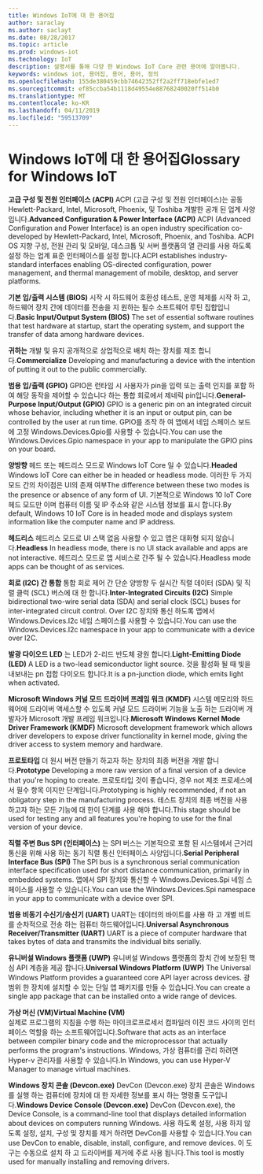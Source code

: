 ```yaml
---
title: Windows IoT에 대 한 용어집
author: saraclay
ms.author: saclayt
ms.date: 08/28/2017
ms.topic: article
ms.prod: windows-iot
ms.technology: IoT
description: 설명서를 통해 다양 한 Windows IoT Core 관련 용어에 알아봅니다.
keywords: windows iot, 용어집, 용어, 용어, 정의
ms.openlocfilehash: 155de380459cbb74642352ff2a2ff718ebfe1ed7
ms.sourcegitcommit: ef85ccba54b1118d49554e88768240020ff514b0
ms.translationtype: MT
ms.contentlocale: ko-KR
ms.lasthandoff: 04/11/2019
ms.locfileid: "59513709"
---
```

# <a name="glossary-for-windows-iot"></a><span data-ttu-id="14bd7-104">Windows IoT에 대 한 용어집</span><span class="sxs-lookup"><span data-stu-id="14bd7-104">Glossary for Windows IoT</span></span>

<span data-ttu-id="14bd7-105">**고급 구성 및 전원 인터페이스 (ACPI)** ACPI (고급 구성 및 전원 인터페이스)는 공동 Hewlett-Packard, Intel, Microsoft, Phoenix, 및 Toshiba 개발한 공개 된 업계 사양입니다.</span><span class="sxs-lookup"><span data-stu-id="14bd7-105">**Advanced Configuration & Power Interface (ACPI)** ACPI (Advanced Configuration and Power Interface) is an open industry specification co-developed by Hewlett-Packard, Intel, Microsoft, Phoenix, and Toshiba.</span></span>  <span data-ttu-id="14bd7-106">ACPI OS 지향 구성, 전원 관리 및 모바일, 데스크톱 및 서버 플랫폼의 열 관리를 사용 하도록 설정 하는 업계 표준 인터페이스를 설정 합니다.</span><span class="sxs-lookup"><span data-stu-id="14bd7-106">ACPI establishes industry-standard interfaces enabling OS-directed configuration, power management, and thermal management of mobile, desktop, and server platforms.</span></span>

<span data-ttu-id="14bd7-107">**기본 입/출력 시스템 (BIOS)** 시작 시 하드웨어 호환성 테스트, 운영 체제를 시작 하 고, 하드웨어 장치 간에 데이터를 전송을 지 원하는 필수 소프트웨어 루틴 집합입니다.</span><span class="sxs-lookup"><span data-stu-id="14bd7-107">**Basic Input/Output System (BIOS)** The set of essential software routines that test hardware at startup, start the operating system, and support the transfer of data among hardware devices.</span></span>

<span data-ttu-id="14bd7-108">**귀하는** 개발 및 유지 공개적으로 상업적으로 배치 하는 장치를 제조 합니다.</span><span class="sxs-lookup"><span data-stu-id="14bd7-108">**Commercialize** Developing and manufacturing a device with the intention of putting it out to the public commercially.</span></span>

<span data-ttu-id="14bd7-109">**범용 입/출력 (GPIO)** GPIO은 런타임 시 사용자가 pin을 입력 또는 출력 인지를 포함 하 여 해당 동작을 제어할 수 있습니다 하는 통합 회로에서 제네릭 pin입니다.</span><span class="sxs-lookup"><span data-stu-id="14bd7-109">**General-Purpose Input/Output (GPIO)** GPIO is a generic pin on an integrated circuit whose behavior, including whether it is an input or output pin, can be controlled by the user at run time.</span></span>  <span data-ttu-id="14bd7-110">GPIO를 조작 하 여 앱에서 네임 스페이스 보드에 고정 Windows.Devices.Gpio를 사용할 수 있습니다.</span><span class="sxs-lookup"><span data-stu-id="14bd7-110">You can use the Windows.Devices.Gpio namespace in your app to manipulate the GPIO pins on your board.</span></span>

<span data-ttu-id="14bd7-111">**양방향** 헤드 또는 헤드리스 모드로 Windows IoT Core 일 수 있습니다.</span><span class="sxs-lookup"><span data-stu-id="14bd7-111">**Headed** Windows IoT Core can either be in headed or headless mode.</span></span> <span data-ttu-id="14bd7-112">이러한 두 가지 모드 간의 차이점은 UI의 존재 여부</span><span class="sxs-lookup"><span data-stu-id="14bd7-112">The difference between these two modes is the presence or absence of any form of UI.</span></span> <span data-ttu-id="14bd7-113">기본적으로 Windows 10 IoT Core 헤드 모드만 이며 컴퓨터 이름 및 IP 주소와 같은 시스템 정보를 표시 합니다.</span><span class="sxs-lookup"><span data-stu-id="14bd7-113">By default, Windows 10 IoT Core is in headed mode and displays system information like the computer name and IP address.</span></span>

<span data-ttu-id="14bd7-114">**헤드리스** 헤드리스 모드로 UI 스택 없음 사용할 수 있고 앱은 대화형 되지 않습니다.</span><span class="sxs-lookup"><span data-stu-id="14bd7-114">**Headless** In headless mode, there is no UI stack available and apps are not interactive.</span></span> <span data-ttu-id="14bd7-115">헤드리스 모드로 앱 서비스로 간주 될 수 있습니다.</span><span class="sxs-lookup"><span data-stu-id="14bd7-115">Headless mode apps can be thought of as services.</span></span>

<span data-ttu-id="14bd7-116">**회로 (I2C) 간 통합** 통합 회로 제어 간 단순 양방향 두 실시간 직렬 데이터 (SDA) 및 직렬 클럭 (SCL) 버스에 대 한 합니다.</span><span class="sxs-lookup"><span data-stu-id="14bd7-116">**Inter-Integrated Circuits (I2C)** Simple bidirectional two-wire serial data (SDA) and serial clock (SCL) buses for inter-integrated circuit control.</span></span>  <span data-ttu-id="14bd7-117">Over I2C 장치와 통신 하도록 앱에서 Windows.Devices.I2c 네임 스페이스를 사용할 수 있습니다.</span><span class="sxs-lookup"><span data-stu-id="14bd7-117">You can use the Windows.Devices.I2c namespace in your app to communicate with a device over I2C.</span></span>

<span data-ttu-id="14bd7-118">**발광 다이오드 LED** 는 LED가 2-리드 반도체 광원 합니다.</span><span class="sxs-lookup"><span data-stu-id="14bd7-118">**Light-Emitting Diode (LED)** A LED is a two-lead semiconductor light source.</span></span> <span data-ttu-id="14bd7-119">것을 활성화 될 때 빛을 내보내는 pn 접합 다이오드 합니다.</span><span class="sxs-lookup"><span data-stu-id="14bd7-119">It is a pn-junction diode, which emits light when activated.</span></span>

<span data-ttu-id="14bd7-120">**Microsoft Windows 커널 모드 드라이버 프레임 워크 (KMDF)** 시스템 메모리와 하드웨어에 드라이버 액세스할 수 있도록 커널 모드 드라이버 기능을 노출 하는 드라이버 개발자가 Microsoft 개발 프레임 워크입니다.</span><span class="sxs-lookup"><span data-stu-id="14bd7-120">**Microsoft Windows Kernel Mode Driver Framework (KMDF)** Microsoft development framework which allows driver developers to expose driver functionality in kernel mode, giving the driver access to system memory and hardware.</span></span>

<span data-ttu-id="14bd7-121">**프로토타입** 더 원시 버전 만들기 하고자 하는 장치의 최종 버전을 개발 합니다.</span><span class="sxs-lookup"><span data-stu-id="14bd7-121">**Prototype** Developing a more raw version of a final version of a device that you're hoping to create.</span></span> <span data-ttu-id="14bd7-122">프로토타입 것이 좋습니다, 경우 not 제조 프로세스에서 필수 항목 이지만 단계입니다.</span><span class="sxs-lookup"><span data-stu-id="14bd7-122">Prototyping is highly recommended, if not an obligatory step in the manufacturing process.</span></span> <span data-ttu-id="14bd7-123">테스트 장치의 최종 버전을 사용 하고자 하는 모든 기능에 대 한이 단계를 사용 해야 합니다.</span><span class="sxs-lookup"><span data-stu-id="14bd7-123">This stage should be used for testing any and all features you're hoping to use for the final version of your device.</span></span>

<span data-ttu-id="14bd7-124">**직렬 주변 Bus SPI (인터페이스)** 는 SPI 버스는 기본적으로 포함 된 시스템에서 근거리 통신을 위해 사용 하는 동기 직렬 통신 인터페이스 사양입니다.</span><span class="sxs-lookup"><span data-stu-id="14bd7-124">**Serial Peripheral Interface Bus (SPI)** The SPI bus is a synchronous serial communication interface specification used for short distance communication, primarily in embedded systems.</span></span>  <span data-ttu-id="14bd7-125">앱에서 SPI 장치와 통신할 수 Windows.Devices.Spi 네임 스페이스를 사용할 수 있습니다.</span><span class="sxs-lookup"><span data-stu-id="14bd7-125">You can use the Windows.Devices.Spi namespace in your app to communicate with a device over SPI.</span></span>

<span data-ttu-id="14bd7-126">**범용 비동기 수신기/송신기 (UART)** UART는 데이터의 바이트를 사용 하 고 개별 비트를 순차적으로 전송 하는 컴퓨터 하드웨어입니다.</span><span class="sxs-lookup"><span data-stu-id="14bd7-126">**Universal Asynchronous Receiver/Transmitter (UART)** UART is a piece of computer hardware that takes bytes of data and transmits the individual bits serially.</span></span>

<span data-ttu-id="14bd7-127">**유니버설 Windows 플랫폼 (UWP)** 유니버설 Windows 플랫폼의 장치 간에 보장된 핵심 API 계층을 제공 합니다.</span><span class="sxs-lookup"><span data-stu-id="14bd7-127">**Universal Windows Platform (UWP)** The Universal Windows Platform provides a guaranteed core API layer across devices.</span></span>  <span data-ttu-id="14bd7-128">광범위 한 장치에 설치할 수 있는 단일 앱 패키지를 만들 수 있습니다.</span><span class="sxs-lookup"><span data-stu-id="14bd7-128">You can create a single app package that can be installed onto a wide range of devices.</span></span>

**<span data-ttu-id="14bd7-129">가상 머신 (VM)</span><span class="sxs-lookup"><span data-stu-id="14bd7-129">Virtual Machine (VM)</span></span>**<br/>
<span data-ttu-id="14bd7-130">실제로 프로그램의 지침을 수행 하는 마이크로프로세서 컴파일러 이진 코드 사이의 인터페이스 역할을 하는 소프트웨어입니다.</span><span class="sxs-lookup"><span data-stu-id="14bd7-130">Software that acts as an interface between compiler binary code and the microprocessor that actually performs the program's instructions.</span></span>  <span data-ttu-id="14bd7-131">Windows, 가상 컴퓨터를 관리 하려면 Hyper-v 관리자를 사용할 수 있습니다.</span><span class="sxs-lookup"><span data-stu-id="14bd7-131">In Windows, you can use Hyper-V Manager to manage virtual machines.</span></span>

<span data-ttu-id="14bd7-132">**Windows 장치 콘솔 (Devcon.exe)** DevCon (Devcon.exe) 장치 콘솔은 Windows를 실행 하는 컴퓨터에 장치에 대 한 자세한 정보를 표시 하는 명령줄 도구입니다.</span><span class="sxs-lookup"><span data-stu-id="14bd7-132">**Windows Device Console (Devcon.exe)** DevCon (Devcon.exe), the Device Console, is a command-line tool that displays detailed information about devices on computers running Windows.</span></span> <span data-ttu-id="14bd7-133">사용 하도록 설정, 사용 하지 않도록 설정, 설치, 구성 및 장치를 제거 하려면 DevCon를 사용할 수 있습니다.</span><span class="sxs-lookup"><span data-stu-id="14bd7-133">You can use DevCon to enable, disable, install, configure, and remove devices.</span></span>  <span data-ttu-id="14bd7-134">이 도구는 수동으로 설치 하 고 드라이버를 제거에 주로 사용 됩니다.</span><span class="sxs-lookup"><span data-stu-id="14bd7-134">This tool is mostly used for manually installing and removing drivers.</span></span>

